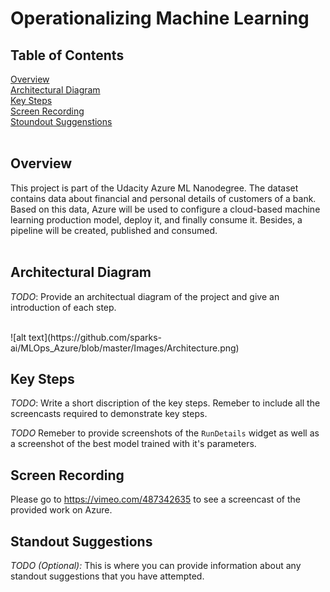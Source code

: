 # Operationalizing Machine Learning

## Table of Contents  
[Overview](#overview)  
[Architectural Diagram](#architecture) <br>
[Key Steps](#key_steps) <br> 
[Screen Recording](#recording) <br>
[Stoundout Suggenstions](#standout) <br> 
<br>   

<a name="overview"/>

## Overview
This project is part of the Udacity Azure ML Nanodegree. The dataset contains data about financial and personal details of customers of a bank. Based on this data, Azure will be used to configure a cloud-based machine learning production model, deploy it, and finally consume it. Besides, a pipeline will be created, published and consumed.  
<br>

<a name="architecture"/>

## Architectural Diagram
*TODO*: Provide an architectual diagram of the project and give an introduction of each step.

<br>
![alt text](https://github.com/sparks-ai/MLOps_Azure/blob/master/Images/Architecture.png)
<br>


<a name="key_steps"/>

## Key Steps
*TODO*: Write a short discription of the key steps. Remeber to include all the screencasts required to demonstrate key steps. 

*TODO* Remeber to provide screenshots of the `RunDetails` widget as well as a screenshot of the best model trained with it's parameters.

<a name="recording"/>

## Screen Recording
Please go to https://vimeo.com/487342635 to see a screencast of the provided work on Azure. 

<a name="standout"/>

## Standout Suggestions
*TODO (Optional):* This is where you can provide information about any standout suggestions that you have attempted.
